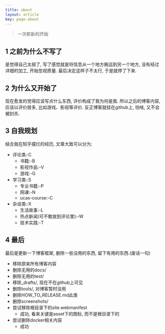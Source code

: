```yaml
---
title: about
layout: article
key: page-about
---
```


> 一次崭新的开始

<!--more-->


## 1 之前为什么不写了

是觉得自己太弱了, 写了感觉就是将信息从一个地方搬运到另一个地方, 没有经过详细的加工, 开始忽视质量.
最后决定这样子不太行, 于是就停了下来.

## 2 为什么又开始了

现在愈发的觉得应该写点什么东西, 评价构成了我为何是我. 
所以之后的博客内容, 应该以评价居多, 比如游戏、影视等评价.
反正博客就挂在github上, 怕啥, 又不会被封杀.

## 3 自我规划

结合我在知乎摆烂的经历, 文章大致可以分为:

- 评论类::C
  - 书籍:-B
  - 影视作品:-V
  - 游戏:-G
- 学习类::S
  - 专业书籍:-P
  - 网课:-N
  - ucas-course:-C
- 杂谈类::X
  - 生活故事:-L
  - 热点新闻(可不敢放到评论里):-W
  - 技术实践:-T

## 4 最后

最后是更新一下博客框架, 删除一些没用的东西, 留下有用的东西.(废话一句)

- 移除原来所有博客内容
- 删除无用的docs/
- 删除无用的test/
- 移除_drafts/, 现在不在github上可见
- 删除tools/, 对博客暂时没用
- 删除HOW_TO_RELEASE.md此类
- 删除screenshots/
- 尝试移除根目录下的site.webmanifest
  - 成功, 看来关键是asset下的图标, 而不是根目录下的
- 尝试删除docker相关内容
  - 成功